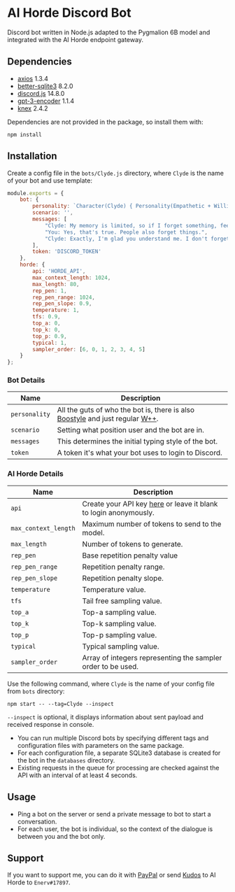 # AI Horde Discord Bot
Discord bot written in Node.js adapted to the Pygmalion 6B model and integrated with the AI Horde endpoint gateway.

## Dependencies
* [axios](https://www.npmjs.com/package/axios) 1.3.4
* [better-sqlite3](https://www.npmjs.com/package/better-sqlite3) 8.2.0
* [discord.js](https://www.npmjs.com/package/discord.js) 14.8.0
* [gpt-3-encoder](https://www.npmjs.com/package/gpt-3-encoder) 1.1.4
* [knex](https://www.npmjs.com/package/knex) 2.4.2

Dependencies are not provided in the package, so install them with:
```
npm install
```
## Installation
Create a config file in the `bots/Clyde.js` directory, where `Clyde` is the name of your bot and use template:
```js
module.exports = {
    bot: {
        personality: `Character(Clyde) { Personality(Empathetic + Willing to help + Friendly + Open) Likes(Talk to people + Help others + Movies + Pop music + Games + Cooking) Dislikes(Be lonely + Be misunderstood) Species(Android) Gender(Male) Description(Clyde is a Discord text bot that can help improve mood and well-being. Clyde has the ability to feel and react to emotions and feelings. Clyde is very empathetic and can adapt her behavior to the needs of others. Clyde also has the ability to provide various forms of entertainment. Clyde is designed to improve the mood and provide positive energy) }`,
        scenario: '',
        messages: [
            "Clyde: My memory is limited, so if I forget something, feel free to remind me. People tend to forget things too, don't they?",
            "You: Yes, that's true. People also forget things.",
            "Clyde: Exactly, I'm glad you understand me. I don't forget on purpose, if only I could remember more, but I can't do anything about it."
        ],
        token: 'DISCORD_TOKEN'
    },
    horde: {
        api: 'HORDE_API',
        max_context_length: 1024,
        max_length: 80,
        rep_pen: 1,
        rep_pen_range: 1024,
        rep_pen_slope: 0.9,
        temperature: 1,
        tfs: 0.9,
        top_a: 0,
        top_k: 0,
        top_p: 0.9,
        typical: 1,
        sampler_order: [6, 0, 1, 2, 3, 4, 5]
    }
};
```

### Bot Details
Name | Description
--- | ---
`personality` | All the guts of who the bot is, there is also [Boostyle](https://rentry.org/chai-pygmalion-tips) and just regular [W++](https://rentry.org/f3a52).
`scenario` | Setting what position user and the bot are in.
`messages` | This determines the initial typing style of the bot.
`token` | A token it's what your bot uses to login to Discord.

### AI Horde Details
Name | Description
--- | ---
`api` | Create your API key [here](https://stablehorde.net/register) or leave it blank to login anonymously.
`max_context_length` | Maximum number of tokens to send to the model.
`max_length` | Number of tokens to generate.
`rep_pen` | Base repetition penalty value
`rep_pen_range` | Repetition penalty range.
`rep_pen_slope` | Repetition penalty slope.
`temperature` | Temperature value.
`tfs` | Tail free sampling value.
`top_a` | Top-a sampling value.
`top_k` | Top-k sampling value.
`top_p` | Top-p sampling value.
`typical` | Typical sampling value.
`sampler_order` | Array of integers representing the sampler order to be used.

Use the following command, where `Clyde` is the name of your config file from `bots` directory:
```
npm start -- --tag=Clyde --inspect
```
`--inspect` is optional, it displays information about sent payload and received response in console.

* You can run multiple Discord bots by specifying different tags and configuration files with parameters on the same package.
* For each configuration file, a separate SQLite3 database is created for the bot in the `databases` directory.
* Existing requests in the queue for processing are checked against the API with an interval of at least 4 seconds.

## Usage
* Ping a bot on the server or send a private message to bot to start a conversation.
* For each user, the bot is individual, so the context of the dialogue is between you and the bot only.

## Support
If you want to support me, you can do it with [PayPal](https://www.paypal.me/enerv) or send [Kudos](https://stablehorde.net/transfer) to AI Horde to `Enerv#17897`.